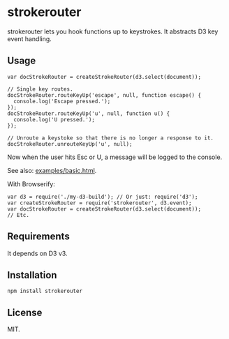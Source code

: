 strokerouter
============

strokerouter lets you hook functions up to keystrokes. It abstracts D3 key event handling.

Usage
-----

    var docStrokeRouter = createStrokeRouter(d3.select(document));

    // Single key routes.
    docStrokeRouter.routeKeyUp('escape', null, function escape() {
      console.log('Escape pressed.');
    });
    docStrokeRouter.routeKeyUp('u', null, function u() {
      console.log('U pressed.');
    });

    // Unroute a keystoke so that there is no longer a response to it.
    docStrokeRouter.unrouteKeyUp('u', null);


Now when the user hits Esc or U, a message will be logged to the console.

See also: [examples/basic.html](http://jimkang.com/strokerouter/examples/basic.html).

With Browserify:

    var d3 = require('./my-d3-build'); // Or just: require('d3');
    var createStrokeRouter = require('strokerouter', d3.event);
    var docStrokeRouter = createStrokeRouter(d3.select(document));
    // Etc.

Requirements
------------
It depends on D3 v3.

Installation
------------

    npm install strokerouter


License
-------

MIT.
